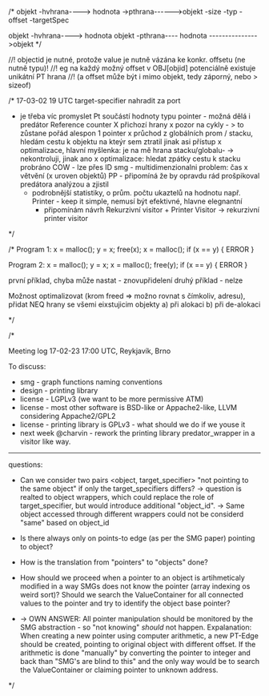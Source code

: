 
/*
objekt -hvhrana----> hodnota ->pthrana------>objekt
-size  -typ                  -offset -targetSpec

objekt -hvhrana----> hodnota
objekt -pthrana----  hodnota --------------->objekt
*/


  //! objectid je nutné, protože value je nutně vázána ke konkr. offsetu (ne nutně typu)!
  //! eg na každý možný offset v OBJ[objid] potenciálně existuje unikátní PT hrana 
  //! (a offset může být i mimo objekt, tedy záporný, nebo > sizeof)
  
  /*
17-03-02 19 UTC
target-specifier nahradit za port
 - je třeba víc promyslet
Pt součástí hodnoty typu pointer - možná dělá i predátor
Reference counter X přichozí hrany
  x pozor na cykly - > to zůstane pořád alespon 1 pointer
  x průchod z globálních prom / stacku, hledám cestu k objektu na kteýr sem ztratil jinak asi přístup
  x optimalizace, hlavní myšlenka: je na mě hrana stacku/globalu- -> nekontroluji, jinak ano
  x optimalizace: hledat zpátky cestu k stacku
probráno
COW - lze přes ID
smg - multidimenzionalni problem: čas x větvění (x uroven objektů)
PP - připomíná že by opravdu rád prošpikoval predátora analýzou a zjistil 
   - podrobnější statistiky, o prům. počtu ukaztelů na hodnotu např.
Printer - keep it simple, nemusí být efektivné, hlavne elegnantní
        - připomínám návrh Rekurzivní visitor + Printer Visitor -> rekurzivní printer visitor

*/


/*
Program 1:
x = malloc();
y = x;
free(x);
x = malloc();
if (x == y) { ERROR }


Program 2:
x = malloc();
y = x;
x = malloc();
free(y);
if (x == y) { ERROR }


první příklad, chyba může nastat - znovupřidelení
druhý příklad - nelze

Možnost optimalizovat (krom freed => možno rovnat s čímkoliv, adresu), 
přidat NEQ hrany se všemi eixstujicim objekty
a) při alokaci
b) při de-alokaci

*/


/*

Meeting log
17-02-23 17:00 UTC, Reykjavík, Brno

To discuss:
* smg - graph functions naming conventions
* design - printing library
* license - LGPLv3 (we want to be more permissive ATM)
* license - most other software is BSD-like or Appache2-like, LLVM considering Appache2/GPL2
* license - printing library is GPLv3 - what should we do if we youse it
* next week @charvin - rework the printing library predator_wrapper in a visitor like way.
-----

questions:
* Can we consider two pairs <object, target_specifier> "not pointing to the same object" if only the
  target_specifiers differs? -> question is realted to object wrappers, which could replace the role
  of target_specifier, but would introduce additional "object_id".  -> Same object accessed through
  different wrappers could not be considerd "same" based on object_id

* Is there always only on points-to edge (as per the SMG paper) pointing to object?

* How is the translation from "pointers" to "objects" done?
* How should we proceed when a pointer to an object is artihmeticaly modified in a way SMGs does not
  know the pointer (array indexing os weird sort)?  Should we search the ValueContainer for all connected
  values to the pointer and try to identify the object base pointer?
* -> OWN ANSWER: All pointer manipulation should be monitored by the SMG abstraction - so "not knowing"
  *should* not happen.  Expalanation: When creating a new pointer using computer arithmetic, a new
  PT-Edge should be created, pointing to original object with different offset.  If the arithmetic is
  done "manually" by converting the pointer to integer and back than "SMG's are blind to this" and the
  only way would be to search the ValueContainer or claiming pointer to unknown address.

*/

